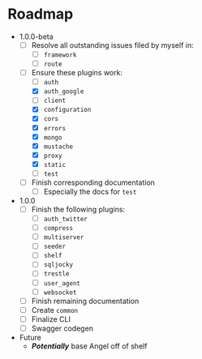 # Roadmap

* 1.0.0-beta
  * [ ] Resolve all outstanding issues filed by myself in:
    * [ ] `framework`
    * [ ] `route`
  * [ ] Ensure these plugins work:
    * [ ] `auth`
    * [x] `auth_google`
    * [ ] `client`
    * [x] `configuration`
    * [x] `cors`
    * [x] `errors`
    * [x] `mongo`
    * [x] `mustache`
    * [x] `proxy`
    * [x] `static`
    * [ ] `test`
  * [ ] Finish corresponding documentation
    * [ ] Especially the docs for `test`

* 1.0.0
  * [ ] Finish the following plugins:
    * [ ] `auth_twitter`
    * [ ] `compress`
    * [ ] `multiserver`
    * [ ] `seeder`
    * [ ] `shelf`
    * [ ] `sqljocky`
    * [ ] `trestle`
    * [ ] `user_agent`
    * [ ] `websocket`
  * [ ] Finish remaining documentation
  * [ ] Create `common`
  * [ ] Finalize CLI
  * [ ] Swagger codegen
  
* Future
  * ***Potentially*** base Angel off of shelf
